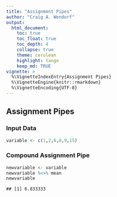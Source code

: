 ```yaml
---
title: "Assignment Pipes"
author: "Craig A. Wendorf"
output:
  html_document:
    toc: true
    toc_float: true
    toc_depth: 4
    collapse: true
    theme: cerulean
    highlight: tango
    keep_md: TRUE
vignette: >
  %\VignetteIndexEntry{Assignment Pipes}
  %\VignetteEngine{knitr::rmarkdown}
  %\VignetteEncoding{UTF-8}
---
```






## Assignment Pipes

### Input Data


```r
variable <- c(1,2,6,8,9,15)
```

### Compound Assignment Pipe


```r
newvariable <- variable
newvariable %<>% mean
newvariable
```

```
## [1] 6.833333
```
